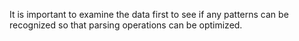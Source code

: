 
It is important to examine the data first to see if any patterns can be recognized so that parsing operations can be optimized.
